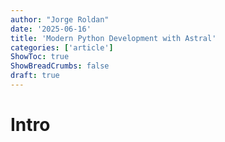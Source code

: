 ```yaml
---
author: "Jorge Roldan"
date: '2025-06-16'
title: 'Modern Python Development with Astral'
categories: ['article']
ShowToc: true
ShowBreadCrumbs: false
draft: true
---
```


# Intro

